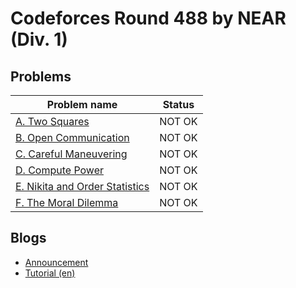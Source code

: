 # Codeforces Round 488 by NEAR (Div. 1)

## Problems

|Problem name|Status|
|------------|---------|
| [A. Two Squares](problems/A._Two_Squares.md)|NOT OK|
| [B. Open Communication](problems/B._Open_Communication.md)|NOT OK|
| [C. Careful Maneuvering](problems/C._Careful_Maneuvering.md)|NOT OK|
| [D. Compute Power](problems/D._Compute_Power.md)|NOT OK|
| [E. Nikita and Order Statistics](problems/E._Nikita_and_Order_Statistics.md)|NOT OK|
| [F. The Moral Dilemma](problems/F._The_Moral_Dilemma.md)|NOT OK|
## Blogs

- [Announcement](blogs/Announcement.md)
- [Tutorial (en)](blogs/Tutorial_(en).md)
